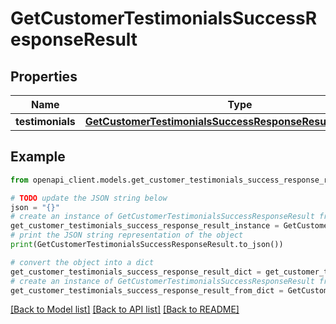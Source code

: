 # GetCustomerTestimonialsSuccessResponseResult


## Properties

Name | Type | Description | Notes
------------ | ------------- | ------------- | -------------
**testimonials** | [**GetCustomerTestimonialsSuccessResponseResultTestimonials**](GetCustomerTestimonialsSuccessResponseResultTestimonials.md) |  | 

## Example

```python
from openapi_client.models.get_customer_testimonials_success_response_result import GetCustomerTestimonialsSuccessResponseResult

# TODO update the JSON string below
json = "{}"
# create an instance of GetCustomerTestimonialsSuccessResponseResult from a JSON string
get_customer_testimonials_success_response_result_instance = GetCustomerTestimonialsSuccessResponseResult.from_json(json)
# print the JSON string representation of the object
print(GetCustomerTestimonialsSuccessResponseResult.to_json())

# convert the object into a dict
get_customer_testimonials_success_response_result_dict = get_customer_testimonials_success_response_result_instance.to_dict()
# create an instance of GetCustomerTestimonialsSuccessResponseResult from a dict
get_customer_testimonials_success_response_result_from_dict = GetCustomerTestimonialsSuccessResponseResult.from_dict(get_customer_testimonials_success_response_result_dict)
```
[[Back to Model list]](../README.md#documentation-for-models) [[Back to API list]](../README.md#documentation-for-api-endpoints) [[Back to README]](../README.md)


